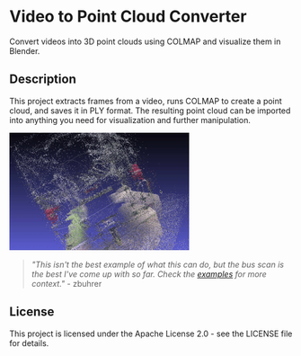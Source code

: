 Video to Point Cloud Converter
==============================

Convert videos into 3D point clouds using COLMAP and visualize them in Blender.

Description
-----------

This project extracts frames from a video, runs COLMAP to create a point cloud, and saves it in PLY format. The resulting point cloud can be imported into anything you need for visualization and further manipulation.

![bus!](docs/bus.gif)

> *"This isn't the best example of what this can do, but the bus scan is the best I've come up with so far. Check the [examples](docs/README.md#examples) for more context."* - zbuhrer


License
-------

This project is licensed under the Apache License 2.0 - see the LICENSE file for details.
